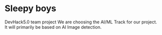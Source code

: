 # Sleepy boys
 DevHack5.0 team project
We are choosing the AI/ML Track for our project. It will primarily be based on AI Image detection.
